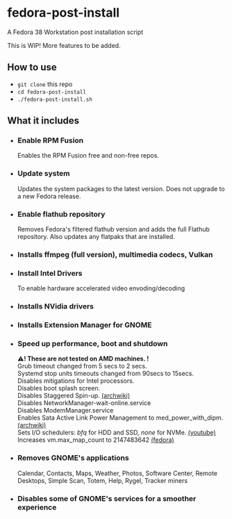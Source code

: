 # fedora-post-install
A Fedora 38 Workstation post installation script

This is WIP! More features to be added.

## How to use
- `git clone` this repo  
- `cd fedora-post-install`  
- `./fedora-post-install.sh`
  
## What it includes

- ### Enable RPM Fusion
  Enables the RPM Fusion free and non-free repos.

- ### Update system
  Updates the system packages to the latest version. Does not upgrade to a new Fedora release.

- ### Enable flathub repository
  Removes Fedora's filtered flathub version and adds the full Flathub repository. Also updates any flatpaks that are installed.

- ### Installs ffmpeg (full version), multimedia codecs, Vulkan

- ### Install Intel Drivers
  To enable hardware accelerated video envoding/decoding

- ### Installs NVidia drivers  

- ### Installs Extension Manager for GNOME  

- ### Speed up performance, boot and shutdown
  :warning:**! These are not tested on AMD machines. !**  
  Grub timeout changed from 5 secs to 2 secs.  
  Systemd stop units timeouts changed from 90secs to 15secs.  
  Disables mitigations for Intel processors.  
  Disables boot splash screen.  
  Disables Staggered Spin-up. [(archwiki)](https://wiki.archlinux.org/title/Improving_performance/Boot_process#Staggered_spin-up)  
  Disables NetworkManager-wait-online.service  
  Disables ModemManager.service  
  Enables Sata Active Link Power Management to med_power_with_dipm. [(archwiki)](https://wiki.archlinux.org/title/Power_management#SATA_Active_Link_Power_Management)  
  Sets I/O schedulers: *bfq* for HDD and SSD, *none* for NVMe. [(youtube)](https://youtu.be/1B3P3OziWlI)  
  Increases vm.max_map_count to 2147483642 [(fedora)](https://fedoraproject.org/wiki/Changes/IncreaseVmMaxMapCount)  

- ### Removes GNOME's applications
  Calendar, Contacts, Maps, Weather, Photos, Software Center, Remote Desktops, Simple Scan, Totem, Help, Rygel, Tracker miners

- ### Disables some of GNOME's services for a smoother experience
